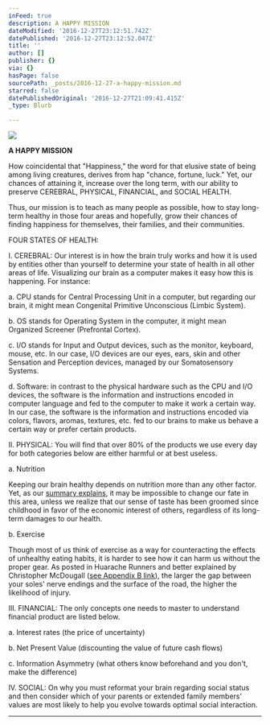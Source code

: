 ```yaml
---
inFeed: true
description: A HAPPY MISSION
dateModified: '2016-12-27T23:12:51.742Z'
datePublished: '2016-12-27T23:12:52.047Z'
title: ''
author: []
publisher: {}
via: {}
hasPage: false
sourcePath: _posts/2016-12-27-a-happy-mission.md
starred: false
datePublishedOriginal: '2016-12-27T21:09:41.415Z'
_type: Blurb

---
```

![](https://the-grid-user-content.s3-us-west-2.amazonaws.com/be972d55-25ba-45a9-a751-f389c386c71b.jpg)

**A HAPPY MISSION**

How coincidental that "Happiness," the word for that elusive state of being among living creatures, derives from hap "chance, fortune, luck." Yet, our chances of attaining it, increase over the long term, with our ability to preserve CEREBRAL, PHYSICAL, FINANCIAL, and SOCIAL HEALTH.

Thus, our mission is to teach as many people as possible, how to stay long-term healthy in those four areas and hopefully, grow their chances of finding happiness for themselves, their families, and their communities.

FOUR STATES OF HEALTH:

I. CEREBRAL: Our interest is in how the brain truly works and how it is used by entities other than yourself to determine your state of health in all other areas of life. Visualizing our brain as a computer makes it easy how this is happening. For instance:

a. CPU stands for Central Processing Unit in a computer, but regarding our brain, it might mean Congenital Primitive Unconscious (Limbic System).

b. OS stands for Operating System in the computer, it might mean Organized Screener (Prefrontal Cortex).

c. I/O stands for Input and Output devices, such as the monitor, keyboard, mouse, etc. In our case, I/O devices are our eyes, ears, skin and other Sensation and Perception devices, managed by our Somatosensory Systems.

d. Software: in contrast to the physical hardware such as the CPU and I/O devices, the software is the information and instructions encoded in computer language and fed to the computer to make it work a certain way. In our case, the software is the information and instructions encoded via colors, flavors, aromas, textures, etc. fed to our brains to make us behave a certain way or prefer certain products.

II. PHYSICAL: You will find that over 80% of the products we use every day for both categories below are either harmful or at best useless.

a. Nutrition

Keeping our brain healthy depends on nutrition more than any other factor. Yet, as our [summary explains][0], it may be impossible to change our fate in this area, unless we realize that our sense of taste has been groomed since childhood in favor of the economic interest of others, regardless of its long-term damages to our health.

b. Exercise

Though most of us think of exercise as a way for counteracting the effects of unhealthy eating habits, it is harder to see how it can harm us without the proper gear. As posted in Huarache Runners and better explained by Christopher McDougall ([see Appendix B link][0]), the larger the gap between your soles' nerve endings and the surface of the road, the higher the likelihood of injury.

III. FINANCIAL: The only concepts one needs to master to understand financial product are listed below.

a. Interest rates (the price of uncertainty)

b. Net Present Value (discounting the value of future cash flows)

c. Information Asymmetry (what others know beforehand and you don't, make the difference)

IV. SOCIAL: On why you must reformat your brain regarding social status and then consider which of your parents or extended family members' values are most likely to help you evolve towards optimal social interaction.

---



[0]: http://www.infoasy.com/2016/07/hack-matrix_29.html